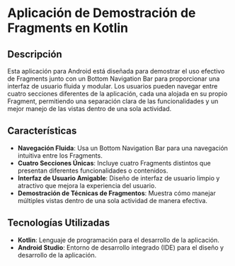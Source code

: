 # Aplicación de Demostración de Fragments en Kotlin

## Descripción

Esta aplicación para Android está diseñada para demostrar el uso efectivo de Fragments junto con un Bottom Navigation Bar para proporcionar una interfaz de usuario fluida y modular. Los usuarios pueden navegar entre cuatro secciones diferentes de la aplicación, cada una alojada en su propio Fragment, permitiendo una separación clara de las funcionalidades y un mejor manejo de las vistas dentro de una sola actividad.

## Características

- **Navegación Fluida**: Usa un Bottom Navigation Bar para una navegación intuitiva entre los Fragments.
- **Cuatro Secciones Únicas**: Incluye cuatro Fragments distintos que presentan diferentes funcionalidades o contenidos.
- **Interfaz de Usuario Amigable**: Diseño de interfaz de usuario limpio y atractivo que mejora la experiencia del usuario.
- **Demostración de Técnicas de Fragmentos**: Muestra cómo manejar múltiples vistas dentro de una sola actividad de manera efectiva.

## Tecnologías Utilizadas

- **Kotlin**: Lenguaje de programación para el desarrollo de la aplicación.
- **Android Studio**: Entorno de desarrollo integrado (IDE) para el diseño y desarrollo de la aplicación.